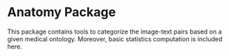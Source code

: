 # Anatomy Package

This package contains tools to categorize the image-text pairs based on a given medical ontology.
Moreover, basic statistics computation is included here.
